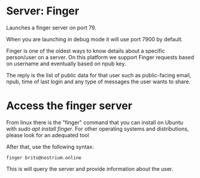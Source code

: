 # Server: Finger

Launches a finger server on port 79.

When you are launching in debug mode it will use port 7900 by default.

Finger is one of the oldest ways to know details about
a specific person/user on a server. On this platform we
support Finger requests based on username and eventually
based on npub key.

The reply is the list of public data for that user such
as public-facing email, npub, time of last login and any
type of messages the user wants to share.


# Access the finger server

From linux there is the "finger" command that you can
install on Ubuntu with *sudo apt install finger*. For
other operating systems and distributions, please look
for an adequated tool

After that, use the following syntax:

```
finger brito@nostrium.online
```

This is will query the server and provide information
about the user.
